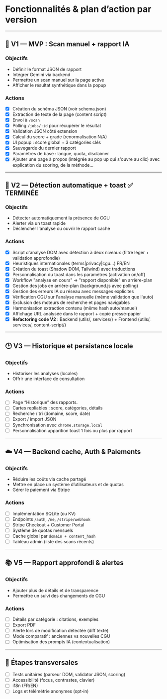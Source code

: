 # Fonctionnalités & plan d’action par version

---

## 🧩 V1 — MVP : Scan manuel + rapport IA

### Objectifs
- Définir le format JSON de rapport
- Intégrer Gemini via backend
- Permettre un scan manuel sur la page active
- Afficher le résultat synthétique dans la popup

### Actions
- [x] Création du schéma JSON (voir schema.json)
- [x] Extraction de texte de la page (content script)
- [x] Envoi à `/scan`
- [x] Polling `/jobs/:id` pour récupérer le résultat
- [x] Validation JSON côté extension
- [x] Calcul du score + grade (renormalisation N/A)
- [x] UI popup : score global + 3 catégories clés
- [x] Sauvegarde du dernier rapport
- [x] Paramètres de base : langue, quota, disclaimer
- [x] Ajouter une page à propos (intégrée au pop up qui s'ouvre au clic) avec explication du scoring, de la méthode...

---

## 🧭 V2 — Détection automatique + toast ✅ TERMINÉE

### Objectifs
- Détecter automatiquement la présence de CGU
- Alerter via un toast rapide
- Déclencher l'analyse ou ouvrir le rapport cache

### Actions
- [x] Script d'analyse DOM avec détection à deux niveaux (filtre léger + validation approfondie)
- [x] Heuristiques internationales (terms|privacy|cgu…) FR/EN
- [x] Création du toast (Shadow DOM, Tailwind) avec traductions
- [x] Personnalisation du toast dans les paramètres (activation on/off)
- [x] Workflow "analyse en cours" → "rapport disponible" en arrière-plan
- [x] Gestion des jobs en arrière-plan (background.js avec polling)
- [x] Gestion des erreurs IA ou réseau avec messages explicites
- [x] Vérification CGU sur l'analyse manuelle (même validation que l'auto)
- [x] Exclusion des moteurs de recherche et pages navigables
- [x] Harmonisation extraction contenu (même hash auto/manuel)
- [x] Affichage URL analysée dans le rapport + copie presse-papier
- [x] **Refactoring code V2** : Backend (utils/, services/) + Frontend (utils/, services/, content-script/)

---

## 🕒 V3 — Historique et persistance locale

### Objectifs
- Historiser les analyses (locales)
- Offrir une interface de consultation

### Actions
- [ ] Page “Historique” des rapports.
- [ ] Cartes repliables : score, catégories, détails
- [ ] Recherche / tri (domaine, score, date)
- [ ] Export / import JSON
- [ ] Synchronisation avec `chrome.storage.local`
- [ ] Personnalisation apparition toast 1 fois ou plus par rapport

---

## ☁️ V4 — Backend cache, Auth & Paiements

### Objectifs
- Réduire les coûts via cache partagé
- Mettre en place un système d’utilisateurs et de quotas
- Gérer le paiement via Stripe

### Actions
- [ ] Implémentation SQLite (ou KV)
- [ ] Endpoints `/auth`, `/me`, `/stripe/webhook`
- [ ] Stripe Checkout + Customer Portal
- [ ] Système de quotas mensuels
- [ ] Cache global par `domain + content_hash`
- [ ] Tableau admin (liste des scans récents)

---

## 📚 V5 — Rapport approfondi & alertes

### Objectifs
- Ajouter plus de détails et de transparence
- Permettre un suivi des changements de CGU

### Actions
- [ ] Détails par catégorie : citations, exemples
- [ ] Export PDF
- [ ] Alerte lors de modification détectée (diff texte)
- [ ] Mode comparatif : anciennes vs nouvelles CGU
- [ ] Optimisation des prompts IA (contextualisation)

---

## 🧱 Étapes transversales

- [ ] Tests unitaires (parseur DOM, validator JSON, scoring)
- [ ] Accessibilité (focus, contrastes, clavier)
- [ ] i18n (FR/EN)
- [ ] Logs et télémétrie anonymes (opt-in)
